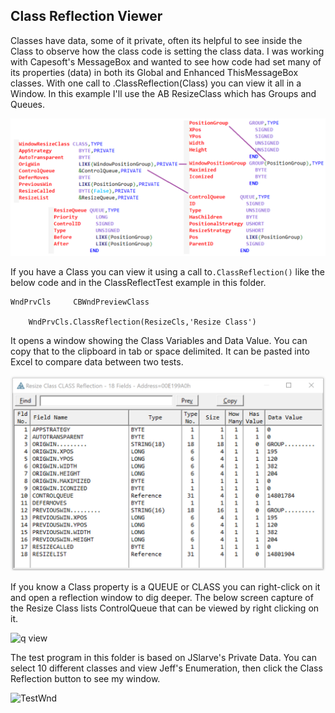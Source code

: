 ## Class Reflection Viewer

Classes have data, some of it private, often its helpful to see inside the Class to observe how the class code is setting the class data. 
 I was working with Capesoft's MessageBox and wanted to see how code had set many of its properties (data) in both its Global and Enhanced ThisMessageBox classes.
 With one call to .ClassReflection(Class) you can view it all in a Window.
 In this example I'll use the AB ResizeClass which has Groups and Queues.

![AbResize](readmecr1.png)
 
If you have a Class you can view it using a call to`.ClassReflection()` like the below code and in the ClassReflectTest example in this folder.

```clarion
WndPrvCls     CBWndPreviewClass

    WndPrvCls.ClassReflection(ResizeCls,'Resize Class')

```

It opens a window showing the Class Variables and Data Value. You can copy that to the clipboard in tab or space delimited. It can be pasted into Excel to compare data between two tests.

![Class def](readmecr2.png)

If you know a Class property is a QUEUE or CLASS you can right-click on it and open a reflection window to dig deeper.
 The below screen capture of the Resize Class lists ControlQueue that can be viewed by right clicking on it. 

![q view](readmeqr3.png)

The test program in this folder is based on JSlarve's Private Data. 
You can select 10 different classes and view Jeff's Enumeration, then click the Class Reflection button to see my window.

![TestWnd](readmeqr4.png)
